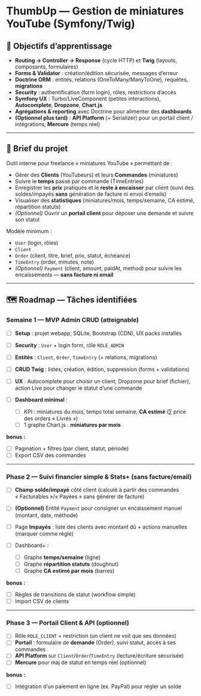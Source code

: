 # ThumbUp — Gestion de miniatures YouTube (Symfony/Twig)

## 🎯 Objectifs d’apprentissage

* **Routing → Controller → Response** (cycle HTTP) et **Twig** (layouts, composants, formulaires)
* **Forms & Validator** : création/édition sécurisée, messages d’erreur
* **Doctrine ORM** : entités, relations (OneToMany/ManyToOne), requêtes, **migrations**
* **Security** : authentification (form login), rôles, restrictions d’accès
* **Symfony UX** : Turbo/LiveComponent (petites interactions), **Autocomplete**, **Dropzone**, **Chart.js**
* **Agrégations & reporting** avec Doctrine pour alimenter des **dashboards**
* **(Optionnel plus tard)** : **API Platform** (+ Serializer) pour un portail client / intégrations, **Mercure** (temps réel)

---

## 🧾 Brief du projet

Outil interne pour freelance « miniatures YouTube » permettant de :

* Gérer des **Clients** (YouTubeurs) et leurs **Commandes** (miniatures)
* Suivre le **temps** passé par commande (TimeEntries)
* Enregistrer les **prix** pratiqués et le **reste à encaisser** par client (suivi des soldes/impayés **sans** génération de facture ni envoi d’emails)
* Visualiser des **statistiques** (miniatures/mois, temps/semaine, CA estimé, répartition statuts)
* *(Optionnel)* Ouvrir un **portail client** pour déposer une demande et suivre son statut

Modèle minimum :

* `User` (login, rôles)
* `Client`
* `Order` (client, titre, brief, prix, statut, échéance)
* `TimeEntry` (order, minutes, note)
* *(Optionnel)* `Payment` (client, amount, paidAt, method) pour suivre les encaissements — **sans facture ni email**

---

## 🗺️ Roadmap — Tâches identifiées

### Semaine 1 — **MVP Admin CRUD** (atteignable)

* [ ] **Setup** : projet webapp, SQLite, Bootstrap (CDN), UX packs installés
* [ ] **Security** : `User` + login form, rôle `ROLE_ADMIN`
* [ ] **Entités** : `Client`, `Order`, `TimeEntry` (+ relations, migrations)
* [ ] **CRUD Twig** : listes, création, édition, suppression (forms + validations)
* [ ] **UX** : Autocomplete pour choisir un client, Dropzone pour brief (fichier), action Live pour changer le statut d’une commande
* [ ] **Dashboard minimal** :

  * [ ] KPI : miniatures du mois, temps total semaine, **CA estimé** (∑ price des orders « Livrés »)
  * [ ] 1 graphe Chart.js : **miniatures par mois**

**bonus :**

* [ ] Pagination + filtres (par client, statut, période)
* [ ] Export CSV des commandes

---

### Phase 2 — **Suivi financier simple & Stats+** (sans facture/email)

* [ ] **Champ solde/impayé** côté client (calculé à partir des commandes « Facturables »/« Payées » sans générer de facture)
* [ ] **(Optionnel)** Entité `Payment` pour consigner un encaissement manuel (montant, date, méthode)
* [ ] Page **Impayés** : liste des clients avec montant dû + actions manuelles (marquer comme réglé)
* [ ] Dashboard+ :

  * [ ] Graphe **temps/semaine** (ligne)
  * [ ] Graphe **répartition statuts** (doughnut)
  * [ ] Graphe **CA estimé par mois** (barres)

**bonus :**

* [ ] Règles de transitions de statut (workflow simple)
* [ ] Import CSV de clients

---

### Phase 3 — **Portail Client & API (optionnel)**

* [ ] Rôle `ROLE_CLIENT` + restriction (un client ne voit que ses données)
* [ ] **Portail** : formulaire de **demande** (Order), suivi statut, accès à ses commandes
* [ ] **API Platform** sur `Client`/`Order`/`TimeEntry` (lecture/écriture sécurisée)
* [ ] **Mercure** pour maj de statut en temps réel (optionnel)

**bonus :**

* [ ] Intégration d’un paiement en ligne (ex. PayPal) pour régler un solde
